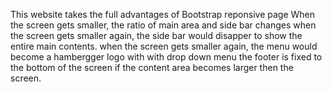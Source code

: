 This website takes the full advantages of Bootstrap reponsive page
When the screen gets smaller, the ratio of main area and side bar changes
when the screen gets smaller again, the side bar would disapper to show the entire main contents.
when the screen gets smaller again, the menu would become a hambergger logo with
with drop down menu
the footer is fixed to the bottom of the screen if the content area becomes larger then the screen.
      